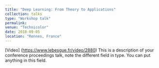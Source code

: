 ```yaml
---
title: "Deep Learning: From Theory to Applications"
collection: talks
type: "Workshop talk"
permalink: 
venue: "Technicolor"
date: 2018-09-05
location: "Rennes, France"
---
```

[Video] (https://www.lebesgue.fr/video/2880)
This is a description of your conference proceedings talk, note the different field in type. You can put anything in this field.
